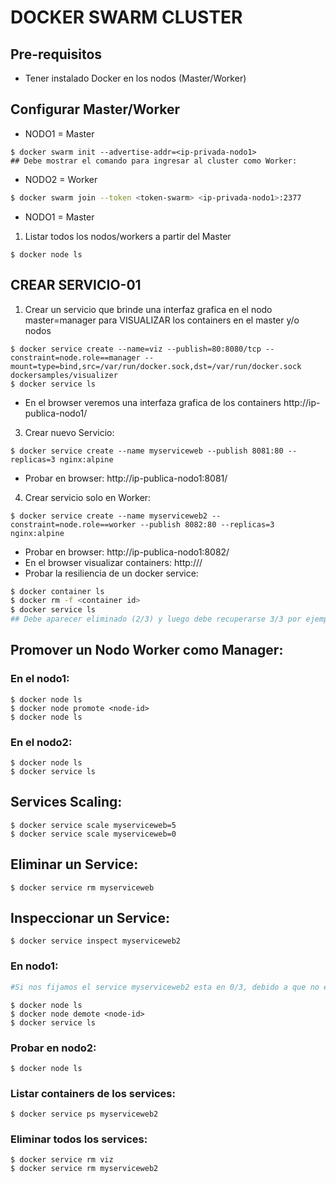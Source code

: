 # DOCKER SWARM CLUSTER

## Pre-requisitos
- Tener instalado Docker en los nodos (Master/Worker)

## Configurar Master/Worker
- NODO1 = Master
```console
$ docker swarm init --advertise-addr=<ip-privada-nodo1>
## Debe mostrar el comando para ingresar al cluster como Worker:
```

- NODO2 = Worker
```bash
$ docker swarm join --token <token-swarm> <ip-privada-nodo1>:2377
```

- NODO1 = Master
1. Listar todos los nodos/workers a partir del Master
```console
$ docker node ls
```

## CREAR SERVICIO-01

1. Crear un servicio que brinde una interfaz grafica en el nodo master=manager para VISUALIZAR los containers en el master y/o nodos
```console
$ docker service create --name=viz --publish=80:8080/tcp --constraint=node.role==manager --mount=type=bind,src=/var/run/docker.sock,dst=/var/run/docker.sock dockersamples/visualizer
$ docker service ls
```
- En el browser veremos una interfaza grafica de los containers http://ip-publica-nodo1/ 

3. Crear nuevo Servicio:
```console
$ docker service create --name myserviceweb --publish 8081:80 --replicas=3 nginx:alpine
```
- Probar en browser: http://ip-publica-nodo1:8081/
4. Crear servicio solo en Worker:
```console
$ docker service create --name myserviceweb2 --constraint=node.role==worker --publish 8082:80 --replicas=3 nginx:alpine
```
- Probar en browser: http://ip-publica-nodo1:8082/
- En el browser visualizar containers: http://<ip-publica-nodo1>/ 
- Probar la resiliencia de un docker service:
```bash
$ docker container ls
$ docker rm -f <container id>
$ docker service ls
## Debe aparecer eliminado (2/3) y luego debe recuperarse 3/3 por ejemplo.
```
## Promover un Nodo Worker como Manager:
### En el nodo1:
```console
$ docker node ls
$ docker node promote <node-id>
$ docker node ls
```
### En el nodo2:
```console
$ docker node ls
$ docker service ls
```

## Services Scaling:
```console
$ docker service scale myserviceweb=5
$ docker service scale myserviceweb=0
```
## Eliminar un Service:
```console
$ docker service rm myserviceweb
```
## Inspeccionar un Service:
```console
$ docker service inspect myserviceweb2
```
### En nodo1:
```bash
#Si nos fijamos el service myserviceweb2 esta en 0/3, debido a que no existen nodos de tipo worker, entonces cambiaremos el rol al nodo2 como worker.
```
```console
$ docker node ls
$ docker node demote <node-id>
$ docker service ls
```
### Probar en nodo2:
```console
$ docker node ls
```
### Listar containers de los services:
```console
$ docker service ps myserviceweb2
```
### Eliminar todos los services:
```console
$ docker service rm viz
$ docker service rm myserviceweb2
```
